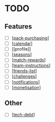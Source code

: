 # TODO

## Features
- [ ] [[pack-purchasing]]
- [ ] [[calendar]]
- [ ] [[profile]]
- [ ] [[seasons]]
- [ ] [[match-rewards]]
- [ ] [[team-instructions]]
- [ ] [[friends-list]]
- [ ] [[challenges]]
- [ ] [[notifications]]
- [ ] [[monetisation]]

## Other
- [ ] [[tech-debt]]

[//begin]: # "Autogenerated link references for markdown compatibility"
[pack-purchasing]: pack-purchasing "Pack Purchasing"
[calendar]: calendar "Calendar"
[seasons]: seasons "Seasons"
[match-rewards]: match-rewards "Match Rewards"
[team-instructions]: team-instructions "Team Instructions"
[friends-list]: friends-list "Friends List"
[challenges]: challenges "Challenges"
[notifications]: notifications "Notifications"
[monetisation]: monetisation "Monetisation"
[tech-debt]: tech-debt "Tech Debt"
[//end]: # "Autogenerated link references"